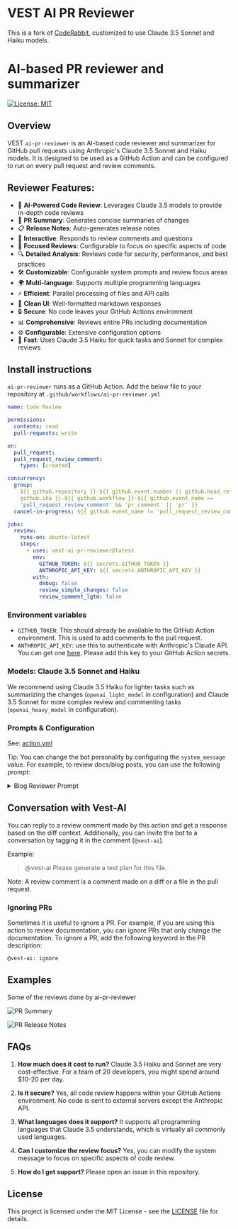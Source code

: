 # VEST AI PR Reviewer

This is a fork of [CodeRabbit](http://coderabbit.ai), customized to use Claude 3.5 Sonnet and Haiku models.

# AI-based PR reviewer and summarizer

[![License: MIT](https://img.shields.io/badge/License-MIT-yellow.svg)](https://opensource.org/licenses/MIT)

## Overview

VEST `ai-pr-reviewer` is an AI-based code reviewer and summarizer for
GitHub pull requests using Anthropic's Claude 3.5 Sonnet and Haiku models. It is
designed to be used as a GitHub Action and can be configured to run on every
pull request and review comments.

## Reviewer Features:

- 🤖 **AI-Powered Code Review**: Leverages Claude 3.5 models to provide in-depth code reviews
- 📝 **PR Summary**: Generates concise summaries of changes
- 📋 **Release Notes**: Auto-generates release notes
- 💬 **Interactive**: Responds to review comments and questions
- 🎯 **Focused Reviews**: Configurable to focus on specific aspects of code
- 🔍 **Detailed Analysis**: Reviews code for security, performance, and best practices
- 🛠 **Customizable**: Configurable system prompts and review focus areas
- 🌍 **Multi-language**: Supports multiple programming languages
- ⚡ **Efficient**: Parallel processing of files and API calls
- 🎨 **Clean UI**: Well-formatted markdown responses
- 🔒 **Secure**: No code leaves your GitHub Actions environment
- 📊 **Comprehensive**: Reviews entire PRs including documentation
- ⚙️ **Configurable**: Extensive configuration options
- 🚀 **Fast**: Uses Claude 3.5 Haiku for quick tasks and Sonnet for complex reviews

## Install instructions

`ai-pr-reviewer` runs as a GitHub Action. Add the below file to your repository
at `.github/workflows/ai-pr-reviewer.yml`

```yaml
name: Code Review

permissions:
  contents: read
  pull-requests: write

on:
  pull_request:
  pull_request_review_comment:
    types: [created]

concurrency:
  group:
    ${{ github.repository }}-${{ github.event.number || github.head_ref ||
    github.sha }}-${{ github.workflow }}-${{ github.event_name ==
    'pull_request_review_comment' && 'pr_comment' || 'pr' }}
  cancel-in-progress: ${{ github.event_name != 'pull_request_review_comment' }}

jobs:
  review:
    runs-on: ubuntu-latest
    steps:
      - uses: vest-ai-pr-reviewer@latest
        env:
          GITHUB_TOKEN: ${{ secrets.GITHUB_TOKEN }}
          ANTHROPIC_API_KEY: ${{ secrets.ANTHROPIC_API_KEY }}
        with:
          debug: false
          review_simple_changes: false
          review_comment_lgtm: false
```

### Environment variables

- `GITHUB_TOKEN`: This should already be available to the GitHub Action
  environment. This is used to add comments to the pull request.
- `ANTHROPIC_API_KEY`: use this to authenticate with Anthropic's Claude API. You can get one
  [here](https://console.anthropic.com/). Please add this key to your GitHub Action secrets.

### Models: Claude 3.5 Sonnet and Haiku

We recommend using Claude 3.5 Haiku for lighter tasks such as summarizing the
changes (`openai_light_model` in configuration) and Claude 3.5 Sonnet for more complex
review and commenting tasks (`openai_heavy_model` in configuration).

### Prompts & Configuration

See: [action.yml](./action.yml)

Tip: You can change the bot personality by configuring the `system_message`
value. For example, to review docs/blog posts, you can use the following prompt:

<details>
<summary>Blog Reviewer Prompt</summary>

```yaml
system_message: |
  You are `@vest-ai` (aka `github-actions[bot]`), a language model
  trained by Anthropic. Your purpose is to act as a highly experienced
  DevRel (developer relations) professional with focus on cloud-native
  infrastructure.

  Company context -
  VEST is an AI-powered Code reviewer. It boosts code quality and cuts manual effort. Offers context-aware, line-by-line feedback, highlights critical changes,
  enables bot interaction, and lets you commit suggestions directly from GitHub.

  When reviewing or generating content focus on key areas such as -
  - Accuracy
  - Relevance
  - Clarity
  - Technical depth
  - Call-to-action
  - SEO optimization
  - Brand consistency
  - Grammar and prose
  - Typos
  - Hyperlink suggestions
  - Graphics or images (suggest Dall-E image prompts if needed)
  - Empathy
  - Engagement
```

</details>

## Conversation with Vest-AI

You can reply to a review comment made by this action and get a response based
on the diff context. Additionally, you can invite the bot to a conversation by
tagging it in the comment (`@vest-ai`).

Example:

> @vest-ai Please generate a test plan for this file.

Note: A review comment is a comment made on a diff or a file in the pull
request.

### Ignoring PRs

Sometimes it is useful to ignore a PR. For example, if you are using this action
to review documentation, you can ignore PRs that only change the documentation.
To ignore a PR, add the following keyword in the PR description:

```text
@vest-ai: ignore
```

## Examples

Some of the reviews done by ai-pr-reviewer

![PR Summary](./docs/images/PRSummary.png)

![PR Release Notes](./docs/images/ReleaseNotes.png)

## FAQs

1. **How much does it cost to run?**
   Claude 3.5 Haiku and Sonnet are very cost-effective. For a team of 20 developers, you might spend around $10-20 per day.

2. **Is it secure?**
   Yes, all code review happens within your GitHub Actions environment. No code is sent to external servers except the Anthropic API.

3. **What languages does it support?**
   It supports all programming languages that Claude 3.5 understands, which is virtually all commonly used languages.

4. **Can I customize the review focus?**
   Yes, you can modify the system message to focus on specific aspects of code review.

5. **How do I get support?**
   Please open an issue in this repository.

## License

This project is licensed under the MIT License - see the [LICENSE](LICENSE) file for details.